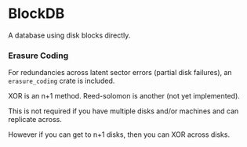 # BlockDB

A database using disk blocks directly.

### Erasure Coding

For redundancies across latent sector errors (partial disk failures), an `erasure_coding` crate is included.

XOR is an n+1 method. Reed-solomon is another (not yet implemented).

This is not required if you have multiple disks and/or machines and can replicate across.

However if you can get to n+1 disks, then you can XOR across disks.

